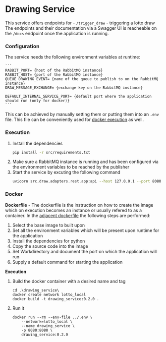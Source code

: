 # Drawing Service

This service offers endpoints for 
    - `/trigger_draw` - triggering a lotto draw
The endpoints and their documentation via a Swagger UI is reacheable on the `/docs` endpoint once the application is running.

### Configuration
The service needs the following environment variables at runtime:

    ```
    RABBIT_PORT= {host of the RabbitMQ instance}
    RABBIT_HOST= {port of the RabbitMQ instance}
    QUEUE_DRAWING_EVENT= {name of the queue to publish to on the RabbitMQ instance}
    DRAW_MESSAGE_EXCHANGE= {exchange key on the RabbitMQ instance}

    DEFAULT_INTERNAL_SERVICE_PORT= {default port where the application should run (only for docker)}
    ```
This can be achieved by manually setting them or putting them into an `.env` file. This file can be conveniently used for [docker execution](#docker) as well.

### Execution
1. Install the dependencies
    ```bash
    pip install -r src/requirements.txt
    ```
2. Make sure a RabbitMQ instance is running and has been configured via the environment variables to be reached by the publisher
3. Start the service by excuting the following command
    ```bash
    uvicorn src.draw.adapters.rest.app:api --host 127.0.0.1 --port 8080
    ```

### Docker
**Dockerfile** - The dockerfile is the instruction on how to create the image which on execution becomes an instance or usually refered to as a container. In the [adjacent dockerfile](./Dockerfile) the following steps are performed:
1. Select the base image to built upon
2. Set all the environment variables which will be present upon runtime for the application
3. Install the dependencies for python
4. Copy the source code into the image
5. Set Workdirectory and document the port on which the application will run 
6. Supply a default command for starting the application

**Execution**

1. Build the docker container with a desired name and tag
    ```
    cd .\drawing_service\
    docker create network lotto_local
    docker build -t drawing_service:0.2.0 .
    ```
2. Run it 
    ```
    docker run --rm --env-file ../.env \
        --network=lotto_local \
        --name drawing_service \
        -p 8080:8080 \
        drawing_service:0.2.0
    ```